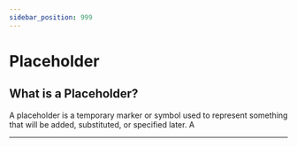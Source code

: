 ```yaml
---
sidebar_position: 999
---
```


# Placeholder

## What is a Placeholder?

A placeholder is a temporary marker or symbol used to represent something that will be added, substituted, or specified later. A

---